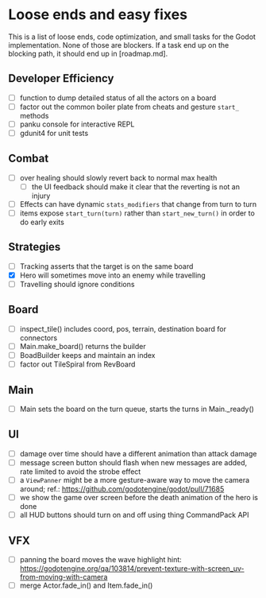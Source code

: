Loose ends and easy fixes
=========================

This is a list of loose ends, code optimization, and small tasks for the Godot implementation. None of those are blockers. If a task end up on the blocking path, it should end up in [roadmap.md]. 

## Developer Efficiency
- [ ] function to dump detailed status of all the actors on a board
- [ ] factor out the common boiler plate from cheats and gesture `start_` methods
- [ ] panku console for interactive REPL
- [ ] gdunit4 for unit tests

## Combat
- [ ] over healing should slowly revert back to normal max health
  - [ ] the UI feedback should make it clear that the reverting is not an injury
- [ ] Effects can have dynamic `stats_modifiers` that change from turn to turn
- [ ] items expose `start_turn(turn)` rather than `start_new_turn()` in order to do early exits

## Strategies
- [ ] Tracking asserts that the target is on the same board
- [x] Hero will sometimes move into an enemy while travelling
- [ ] Travelling should ignore conditions

## Board
- [ ] inspect_tile() includes coord, pos, terrain, destination board for connectors
- [ ] Main.make_board() returns the builder
- [ ] BoadBuilder keeps and maintain an index
- [ ] factor out TileSpiral from RevBoard
 
## Main
- [ ] Main sets the board on the turn queue, starts the turns in Main._ready()

## UI
- [ ] damage over time should have a different animation than attack damage
- [ ] message screen button should flash when new messages are added, rate limited to avoid the strobe effect
- [ ] a `ViewPanner` might be a more gesture-aware way to move the camera around; ref.: https://github.com/godotengine/godot/pull/71685
- [ ] we show the game over screen before the death animation of the hero is done
- [ ] all HUD buttons should turn on and off using thing CommandPack API

## VFX
- [ ] panning the board moves the wave highlight 
      hint: https://godotengine.org/qa/103814/prevent-texture-with-screen_uv-from-moving-with-camera
- [ ] merge Actor.fade_in() and Item.fade_in()
